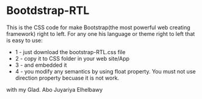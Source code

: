 # Bootdstrap-RTL
This is the CSS code for make Bootstrap(the most powerful web creating framework) right to left. For any one his language or theme right to left
that is easy to use:
 * 1 - just download the bootstrap-RTL.css file
 * 2 - copy it to CSS folder in your web site/App 
 * 3 - and embedded it
 * 4 - you modify any semantics by using float property. You must not use direction property becuase it is not work.
 
 with my Glad.
 Abo Juyariya Elhelbawy

